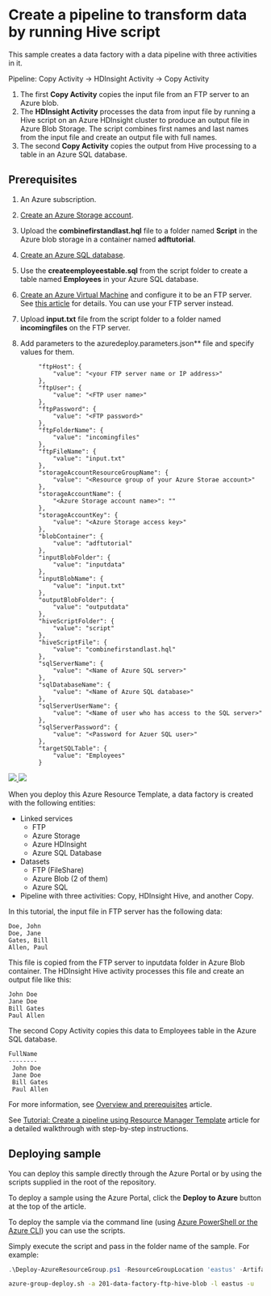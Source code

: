 # Create a pipeline to transform data by running Hive script 
This sample creates a data factory with a data pipeline with three activities in it. 

Pipeline: Copy Activity -> HDInsight Activity -> Copy Activity 

1. The first **Copy Activity** copies the input file from an FTP server to an Azure blob. 
2. The **HDInsight Activity** processes the data from input file by running a Hive script on an Azure HDInsight cluster to produce an output file in Azure Blob Storage. The script combines first names and last names from the input file and create an output file with full names.
3. The second **Copy Activity** copies the output from Hive processing to a table in an Azure SQL database.   

## Prerequisites
1. An Azure subscription. 
2. [Create an Azure Storage account](https://docs.microsoft.com/azure/storage/storage-create-storage-account#create-a-storage-account). 
3. Upload the **combinefirstandlast.hql** file to a folder named **Script** in the Azure blob storage in a container named **adftutorial**. 
2. [Create an Azure SQL database](https://docs.microsoft.com/azure/sql-database/sql-database-get-started).
3. Use the **createemployeestable.sql** from the script folder to create a table named **Employees** in your Azure SQL database. 
3. [Create an Azure Virtual Machine](https://docs.microsoft.com/azure/virtual-machines/virtual-machines-windows-hero-tutorial) and configure it to be an FTP server. See [this article](http://itq.nl/walkthrough-hosting-ftp-on-iis-7-5-a-windows-azure-vm-2/) for details. You can use your FTP server instead.
4. Upload **input.txt** file from the script folder to a folder named **incomingfiles** on the FTP server.    
2. Add parameters to the azuredeploy.parameters.json** file and specify values for them.  
      	
			"ftpHost": {
	      		"value": "<your FTP server name or IP address>"
    		},
	    	"ftpUser": {
	      		"value": "<FTP user name>"
    		},
	    	"ftpPassword": {
	      		"value": "<FTP password>"
	    	},
	    	"ftpFolderName": {
	      		"value": "incomingfiles"
	    	},
	    	"ftpFileName": {
	      		"value": "input.txt"
    		},    
	    	"storageAccountResourceGroupName": {
	      		"value": "<Resource group of your Azure Storae account>"
	    	},
	    	"storageAccountName": {
	      		"<Azure Storage account name>": ""
	    	},
	    	"storageAccountKey": {
	      		"value": "<Azure Storage access key>"
	    	},
	    	"blobContainer": {
	      		"value": "adftutorial"
	    	},
	    	"inputBlobFolder": {
	      		"value": "inputdata"
	    	},
	    	"inputBlobName": {
	    	  	"value": "input.txt"
		    },
	    	"outputBlobFolder": {
	      		"value": "outputdata"
	    	},
	    	"hiveScriptFolder": {
	      		"value": "script"
	    	},
	    	"hiveScriptFile": {
	      		"value": "combinefirstandlast.hql"
	    	},
    		"sqlServerName": {
	      		"value": "<Name of Azure SQL server>"
	    	},
	    	"sqlDatabaseName": {
	      		"value": "<Name of Azure SQL database>"
	    	},
	    	"sqlServerUserName": {
	      		"value": "<Name of user who has access to the SQL server>"
	    	},
	    	"sqlServerPassword": {
	      		"value": "<Password for Azuer SQL user>"
	    	},
	    	"targetSQLTable": {
	      		"value": "Employees"
	    	}
	  

<a href="https://portal.azure.com/#create/Microsoft.Template/uri/https%3A%2F%2Fraw.githubusercontent.com%2FAzure%2Fazure-quickstart-templates%2Fmaster%2F201-data-factory-ftp-hive-blob%2Fazuredeploy.json" target="_blank">
    <img src="http://azuredeploy.net/deploybutton.png"/>
</a>
<a href="http://armviz.io/#/?load=https%3A%2F%2Fraw.githubusercontent.com%2FAzure%2Fazure-quickstart-templates%2Fmaster%2F201-data-factory-ftp-hive-blob%2Fazuredeploy.json" target="_blank">
    <img src="http://armviz.io/visualizebutton.png"/>
</a>

When you deploy this Azure Resource Template, a data factory is created with the following entities: 

- Linked services
	- FTP
	- Azure Storage
	- Azure HDInsight
	- Azure SQL Database
- Datasets
	- FTP (FileShare)
	- Azure Blob (2 of them)
	- Azure SQL 
- Pipeline with three activities: Copy, HDInsight Hive, and another Copy.  

In this tutorial, the input file in FTP server has the following data:  

	Doe, John
	Doe, Jane
	Gates, Bill
	Allen, Paul

This file is copied from the FTP server to inputdata folder in Azure Blob container. The HDInsight Hive activity processes this file and create an output file like this: 

	John Doe
	Jane Doe
	Bill Gates
	Paul Allen

The second Copy Activity copies this data to Employees table in the Azure SQL database. 

	FullName
	--------
	 John Doe
	 Jane Doe
	 Bill Gates
	 Paul Allen

For more information, see [Overview and prerequisites](https://azure.microsoft.com/documentation/articles/data-factory-build-your-first-pipeline/) article.

See [Tutorial: Create a pipeline using Resource Manager Template](https://azure.microsoft.com/en-us/documentation/articles/data-factory-build-your-first-pipeline-using-arm/) article for a detailed walkthrough with step-by-step instructions. 

## Deploying sample
You can deploy this sample directly through the Azure Portal or by using the scripts supplied in the root of the repository.

To deploy a sample using the Azure Portal, click the **Deploy to Azure** button at the top of the article. 

To deploy the sample via the command line (using [Azure PowerShell or the Azure CLI](https://azure.microsoft.com/en-us/downloads/)) you can use the scripts.

Simply execute the script and pass in the folder name of the sample.  For example:

```PowerShell
.\Deploy-AzureResourceGroup.ps1 -ResourceGroupLocation 'eastus' -ArtifactStagingDirectory 201-data-factory-ftp-hive-blob
```
```bash
azure-group-deploy.sh -a 201-data-factory-ftp-hive-blob -l eastus -u

